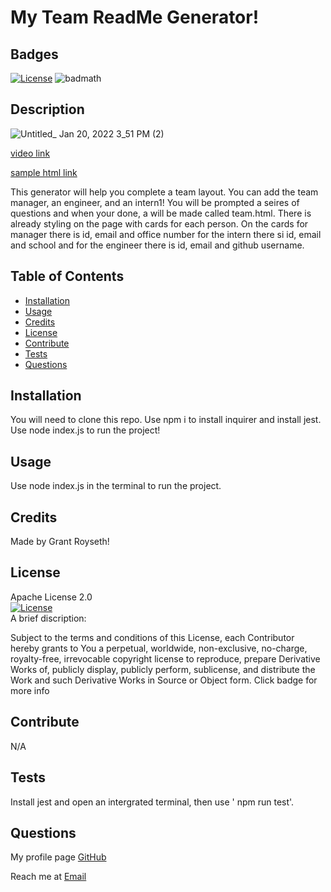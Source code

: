 # My Team ReadMe Generator!
    
## Badges  
 [![License](https://img.shields.io/badge/License-Apache_2.0-blue.svg)](https://opensource.org/licenses/Apache-2.0) ![badmath](https://img.shields.io/github/languages/top/nielsenjared/badmath)
## Description  

![Untitled_ Jan 20, 2022 3_51 PM (2)](https://user-images.githubusercontent.com/90479839/150428663-03a27919-b10a-4c4e-aa1c-3a6222a3464a.gif)

[video link](https://watch.screencastify.com/v/lipLyZ1pavKT6y3DaNUb)

[sample html link](https://github.com/groyseth/Team-Profile-Generator-GR/blob/main/Develop/dist/team.html)

This generator will help you complete a team layout. You can add the team manager, an engineer, and an intern1! You will be prompted a seires of questions and when your done, a 
 will be made called team.html. There is already styling on the page with cards for each person. On the cards for manager there is id, email and office number for the intern there si id, email and school and for the engineer there is id, email and github username.
## Table of Contents 

- [Installation](#installation)
- [Usage](#usage)
- [Credits](#credits)
- [License](#license)
- [Contribute](#contribute)
- [Tests](#tests)
- [Questions](#questions)

## Installation
You will need to clone this repo. Use npm i to install inquirer and install jest. Use node index.js to run the project!  

## Usage
Use node index.js in the terminal to run the project.  

## Credits
Made by Grant Royseth!

## License  
Apache License 2.0  
[![License](https://img.shields.io/badge/License-Apache_2.0-blue.svg)](https://opensource.org/licenses/Apache-2.0)  
A brief discription:

Subject to the terms and conditions of this License, each Contributor hereby grants to You a perpetual, worldwide, non-exclusive, no-charge, royalty-free, irrevocable copyright license to reproduce, prepare Derivative Works of, publicly display, publicly perform, sublicense, and distribute the Work and such Derivative Works in Source or Object form. Click badge for more info

## Contribute
N/A  

## Tests
Install jest and open an intergrated terminal, then use ' npm run test'.


## Questions

My profile page [GitHub](https://github.com/groyseth)

Reach me at [Email](Groyseth@gmail.com)
